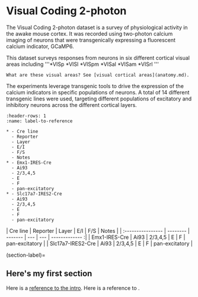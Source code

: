 # Visual Coding 2-photon

The Visual Coding 2-photon dataset is a survey of physiological activity in the awake mouse cortex. It was recorded using two-photon calcium imaging of neurons that were transgenically expressing a fluorescent calcium indicator, GCaMP6.

This dataset surveys responses from neurons in six different cortical visual areas including
'''*VISp
*VISl
*VISpm
*VISal
*VISam
*VISrl
'''

```{note}
What are these visual areas? See [visual cortical areas](anatomy.md). 
```

The experiments leverage transgenic tools to drive the expression of the calcium indicators in specific populations of neurons. A total of 14 different transgenic lines were used, targeting different populations of excitatory and inhibitory neurons across the different cortical layers.

```{list-table} Visual Coding Cre Lines
:header-rows: 1
:name: label-to-reference

* - Cre line
  - Reporter
  - Layer
  - E/I
  - F/S
  - Notes
* - Emx1-IRES-Cre
  - Ai93
  - 2/3,4,5
  - E
  - F
  - pan-excitatory
* - Slc17a7-IRES2-Cre
  - Ai93
  - 2/3,4,5
  - E
  - F
  - pan-excitatory
```



|      Cre line     | Reporter |  Layer  | E/I | F/S |     Notes      |
| :---------------- | -------- | ------- | --- | --- | ------------- :|
|   Emx1-IRES-Cre   |   Ai93   | 2/3,4,5 |  E  |  F  | pan-excitatory |
| Slc17a7-IRES2-Cre |   Ai93   | 2/3,4,5 |  E  |  F  | pan-excitatory |


(section-label)=
## Here's my first section

Here is a [reference to the intro](intro.md). Here is a reference to [](section-label).
